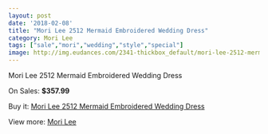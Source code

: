 ```yaml
---
layout: post
date: '2018-02-08'
title: "Mori Lee 2512 Mermaid Embroidered Wedding Dress"
category: Mori Lee
tags: ["sale","mori","wedding","style","special"]
image: http://img.eudances.com/2341-thickbox_default/mori-lee-2512-mermaid-embroidered-wedding-dress.jpg
---
```

Mori Lee 2512 Mermaid Embroidered Wedding Dress

On Sales: **$357.99**
<a href="https://www.eudances.com/en/mori-lee/780-mori-lee-2512-mermaid-embroidered-wedding-dress.html"><amp-img layout="responsive" width="600" height="600" src="//img.eudances.com/2341-thickbox_default/mori-lee-2512-mermaid-embroidered-wedding-dress.jpg" alt="Mori Lee 2512 Mermaid Embroidered Wedding Dress 0" /></a>
<a href="https://www.eudances.com/en/mori-lee/780-mori-lee-2512-mermaid-embroidered-wedding-dress.html"><amp-img layout="responsive" width="600" height="600" src="//img.eudances.com/2344-thickbox_default/mori-lee-2512-mermaid-embroidered-wedding-dress.jpg" alt="Mori Lee 2512 Mermaid Embroidered Wedding Dress 1" /></a>
<a href="https://www.eudances.com/en/mori-lee/780-mori-lee-2512-mermaid-embroidered-wedding-dress.html"><amp-img layout="responsive" width="600" height="600" src="//img.eudances.com/2343-thickbox_default/mori-lee-2512-mermaid-embroidered-wedding-dress.jpg" alt="Mori Lee 2512 Mermaid Embroidered Wedding Dress 2" /></a>
<a href="https://www.eudances.com/en/mori-lee/780-mori-lee-2512-mermaid-embroidered-wedding-dress.html"><amp-img layout="responsive" width="600" height="600" src="//img.eudances.com/2342-thickbox_default/mori-lee-2512-mermaid-embroidered-wedding-dress.jpg" alt="Mori Lee 2512 Mermaid Embroidered Wedding Dress 3" /></a>

Buy it: [Mori Lee 2512 Mermaid Embroidered Wedding Dress](https://www.eudances.com/en/mori-lee/780-mori-lee-2512-mermaid-embroidered-wedding-dress.html "Mori Lee 2512 Mermaid Embroidered Wedding Dress")

View more: [Mori Lee](https://www.eudances.com/en/9-mori-lee "Mori Lee")